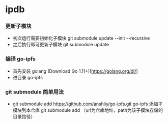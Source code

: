 # ipdb

### 更新子模块
- 初次运行需要初始化子模块 git submodule update --init --recursive
- 之后执行即可更新子模块 git submodule update
### 编译 go-ipfs

- 首先安装 golang (Download Go 1.11+)[https://golang.org/dl/]
- 进目录 go-ipfs 

### git submodule 简单用法
- git submodule add https://github.com/anshily/go-ipfs.git go-ipfs 
添加子模块到本仓库 git submodule add <url> <path>（url为仓库地址，path为该子模块存储的目录路径）